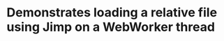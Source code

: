 Demonstrates loading a relative file using Jimp on a WebWorker thread
=====================================================================

